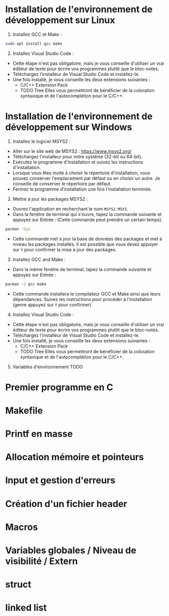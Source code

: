 
# Installation de l'environnement de développement sur Linux

1. Installez GCC et Make :
```bash
sudo apt install gcc make
```

2. Installez Visual Studio Code :
- Cette étape n'est pas obligatoire, mais je vous conseille d'utiliser un vrai
éditeur de texte pour écrire vos programmes plutôt que le bloc-notes.
- Téléchargez l'installeur de Visual Studio Code et installez-le.
- Une fois installé, je vous conseille les deux extensions suivantes :
  - C/C++ Extension Pack
  - TODO Tree
Elles vous permettront de bénéficier de la coloration syntaxique et de l'autocomplétion pour le C/C++.



# Installation de l'environnement de développement sur Windows

1. Installez le logiciel MSYS2 :
- Aller sur le site web de MSYS2 : https://www.msys2.org/
- Téléchargez l'installeur pour votre système (32-bit ou 64-bit).
- Exécutez le programme d'installation et suivez les instructions d'installation.
- Lorsque vous êtes invité à choisir le répertoire d'installation, vous pouvez conserver l'emplacement par défaut ou en choisir un autre. Je conseille de conserver le répertoire par défaut.
- Fermez le programme d'installation une fois l'installation terminée.



2. Mettre à jour les packages MSYS2 :
- Ouvrez l'application en recherchant le nom `MSYS2 MSYS`.
- Dans la fenêtre de terminal qui s'ouvre, tapez la commande suivante et appuyez sur Entrée :
(Cette commande peut prendre un certain temps).
```bash
pacman -Syu
```
- Cette commande met à jour la base de données des packages et met à niveau les packages installés.
Il est possible que vous devez appuyer sur `Y` pour confirmer la mise à jour des packages.



3. Installez GCC and Make :
- Dans la même fenêtre de terminal, tapez la commande suivante et appuyez sur Entrée :
```bash
pacman -S gcc make
```
- Cette commande installera le compilateur GCC et Make ainsi que leurs dépendances.
Suivez les instructions pour procéder à l'installation (genre appuyez sur `Y` pour confirmer)



4. Installez Visual Studio Code :
- Cette étape n'est pas obligatoire, mais je vous conseille d'utiliser un vrai
éditeur de texte pour écrire vos programmes plutôt que le bloc-notes.
- Téléchargez l'installeur de Visual Studio Code et installez-le.
- Une fois installé, je vous conseille les deux extensions suivantes :
  - C/C++ Extension Pack
  - TODO Tree
Elles vous permettront de bénéficier de la coloration syntaxique et de l'autocomplétion pour le C/C++.



5. Variables d'environnement
TODO






# Premier programme en C
# Makefile
# Printf en masse
# Allocation mémoire et pointeurs
# Input et gestion d'erreurs
# Création d'un fichier header
# Macros

# Variables globales / Niveau de visibilité / Extern
# struct

# linked list


